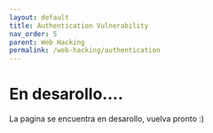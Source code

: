 ```yaml
---
layout: default
title: Authentication Vulnerability
nav_order: 5
parent: Web Hacking
permalink: /web-hacking/authentication
---
```


# En desarollo....

La pagina se encuentra en desarollo, vuelva pronto :)